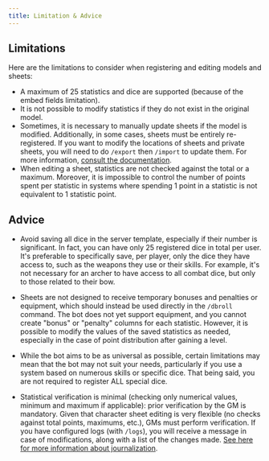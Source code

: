 ```yaml
---
title: Limitation & Advice
---
```


## Limitations
Here are the limitations to consider when registering and editing models and sheets:

- A maximum of 25 statistics and dice are supported (because of the embed fields limitation).
- It is not possible to modify statistics if they do not exist in the original model.
- Sometimes, it is necessary to manually update sheets if the model is modified. Additionally, in some cases, sheets must be entirely re-registered. If you want to modify the locations of sheets and private sheets, you will need to do `/export` then `/import` to update them. For more information, [consult the documentation](./import_export.md).
- When editing a sheet, statistics are not checked against the total or a maximum. Moreover, it is impossible to control the number of points spent per statistic in systems where spending 1 point in a statistic is not equivalent to 1 statistic point.

## Advice
- Avoid saving all dice in the server template, especially if their number is significant. In fact, you can have only 25 registered dice in total per user. It's preferable to specifically save, per player, only the dice they have access to, such as the weapons they use or their skills. For example, it's not necessary for an archer to have access to all combat dice, but only to those related to their bow.

- Sheets are not designed to receive temporary bonuses and penalties or equipment, which should instead be used directly in the `/dbroll` command. The bot does not yet support equipment, and you cannot create "bonus" or "penalty" columns for each statistic. However, it is possible to modify the values of the saved statistics as needed, especially in the case of point distribution after gaining a level.

- While the bot aims to be as universal as possible, certain limitations may mean that the bot may not suit your needs, particularly if you use a system based on numerous skills or specific dice. That being said, you are not required to register ALL special dice.

- Statistical verification is minimal (checking only numerical values, minimum and maximum if applicable): prior verification by the GM is mandatory. Given that character sheet editing is very flexible (no checks against total points, maximums, etc.), GMs must perform verification. If you have configured logs (with `/logs`), you will receive a message in case of modifications, along with a list of the changes made. [See here for more information about journalization](../config/logs.md#edits-logs-and-errors-config-logs).